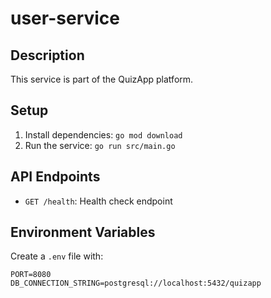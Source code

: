 # user-service

## Description
This service is part of the QuizApp platform.

## Setup
1. Install dependencies: `go mod download`
2. Run the service: `go run src/main.go`

## API Endpoints
- `GET /health`: Health check endpoint

## Environment Variables
Create a `.env` file with:
```
PORT=8080
DB_CONNECTION_STRING=postgresql://localhost:5432/quizapp
```
